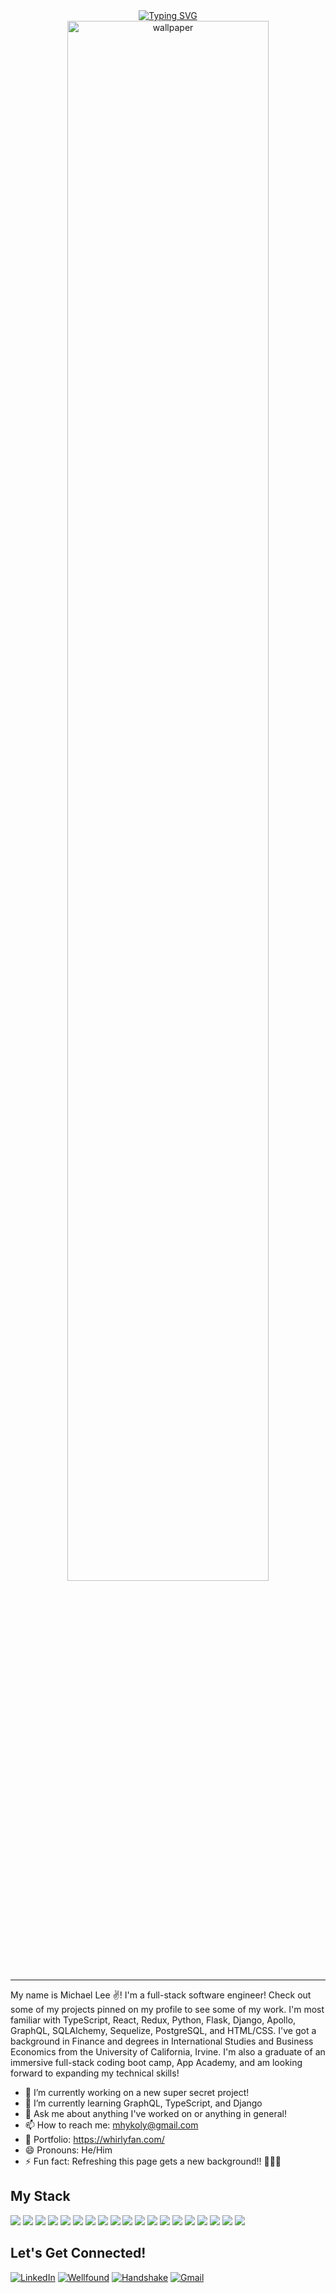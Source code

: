 <div align="center">
  <a href="https://git.io/typing-svg"><img src="https://readme-typing-svg.demolab.com?font=Fira+Code&size=18&duration=3000&pause=1000&color=F7F7F7&center=true&vCenter=true&width=435&lines=Hey+there+swanky+coders!+%F0%9F%91%8B;I'm+a+front-end+software+engineer!+%E2%9C%94;I'm+a+back-end+software+engineer!+%E2%9C%94;I'm+a+full-stack+software+engineer!+%E2%9C%94;I'm+Michael+Lee+%F0%9F%94%A5" alt="Typing SVG" /></a>
</div>

<div align="center">
  <img src="https://minimalistic-wallpaper.demolab.com/?random" alt="wallpaper" style="width: 80%; height: auto;">
</div>

<hr/>

My name is Michael Lee ✌! I'm a full-stack software engineer! Check out some of my projects pinned on my profile to see some of my work. I'm most familiar with TypeScript, React, Redux, Python, Flask, Django, Apollo, GraphQL, SQLAlchemy, Sequelize, PostgreSQL, and HTML/CSS. I've got a background in Finance and degrees in International Studies and Business Economics from the University of California, Irvine. I'm also a graduate of an immersive full-stack coding boot camp, App Academy, and am looking forward to expanding my technical skills!

- 🔭 I’m currently working on a new super secret project!
- 🌱 I’m currently learning GraphQL, TypeScript, and Django
- 💬 Ask me about anything I've worked on or anything in general!
- 📫 How to reach me: mhykoly@gmail.com
- 📁 Portfolio: https://whirlyfan.com/
- 😄 Pronouns: He/Him
- ⚡ Fun fact: Refreshing this page gets a new background!! 🤯🤯🤯
<!--
- 👯 I’m looking to collaborate on ...
- 🤔 I’m looking for help with ...
-->

## My Stack
<p>
  <img src="https://img.shields.io/badge/JavaScript-323330?style=for-the-badge&logo=javascript&logoColor=F7DF1E" />
  <img src="https://img.shields.io/badge/Python-3776AB?style=for-the-badge&logo=python&logoColor=white" />
  <img src="https://img.shields.io/badge/HTML5-E34F26?style=for-the-badge&logo=html5&logoColor=white" />
  <img src="https://img.shields.io/badge/CSS3-1572B6?style=for-the-badge&logo=css3&logoColor=white" />
  <img src="https://img.shields.io/badge/React-20232A?style=for-the-badge&logo=react&logoColor=61DAFB" />
  <img src="https://img.shields.io/badge/Redux-593D88?style=for-the-badge&logo=redux&logoColor=white" />
  <img src="https://img.shields.io/badge/Express.js-000000?style=for-the-badge&logo=express&logoColor=white" />
  <img src="https://img.shields.io/badge/flask-%23000.svg?style=for-the-badge&logo=flask&logoColor=white" />
<!--   <img src="https://img.shields.io/badge/AWS-%23FF9900.svg?style=for-the-badge&logo=amazon-aws&logoColor=white" /> -->
  <img src="https://img.shields.io/badge/Git-F05032?style=for-the-badge&logo=git&logoColor=white" />
  <img src="https://img.shields.io/badge/postgres-%23316192.svg?style=for-the-badge&logo=postgresql&logoColor=white" />
  <img src="https://img.shields.io/badge/Sequelize-52B0E7?style=for-the-badge&logo=Sequelize&logoColor=white" />
  <img src="https://img.shields.io/badge/sqlite-%2307405e.svg?style=for-the-badge&logo=sqlite&logoColor=white" />
  <img src="https://img.shields.io/badge/Node.js-339933?style=for-the-badge&logo=nodedotjs&logoColor=white" />
  <img src="https://img.shields.io/badge/npm-CB3837?style=for-the-badge&logo=npm&logoColor=white" />
  <img src="https://img.shields.io/badge/heroku-%23430098.svg?style=for-the-badge&logo=heroku&logoColor=white" />
  <img src="https://img.shields.io/badge/Render-informational?style=for-the-badge&logo=render&logoColor=%5bdec3" />
  <img src="https://img.shields.io/badge/GraphQL-red?style=for-the-badge&logo=graphql&logoColor=white" />
  <img src="https://img.shields.io/badge/django-green?style=for-the-badge&logo=django&logoColor=darkgreen" />
  <img src="https://img.shields.io/badge/typescript-blue?style=for-the-badge&logo=typescript&logoColor=white" />
</p>

## Let's Get Connected!
<a href="https://www.linkedin.com/in/mhykoly/" target="_blank">![LinkedIn](https://img.shields.io/badge/linkedin-%230077B5.svg?style=for-the-badge&logo=linkedin&logoColor=white)</a>
<a href="https://wellfound.com/u/mhykoly/" target="_blank"><img alt="Wellfound" src="https://img.shields.io/badge/wellfound-%ccc.svg?&style=for-the-badge&logo=medium&logoColor=white" /></a>
<a href="https://app.joinhandshake.com/stu/users/13605553" target="_blank">![Handshake](https://img.shields.io/badge/handshake-green?style=for-the-badge&logo=handshake&logoColor=white)</a>
<a href="mailto:mhykoly@gmail.com">![Gmail](https://img.shields.io/badge/Gmail-D14836?style=for-the-badge&logo=gmail&logoColor=white)</a>


